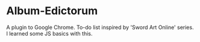 # Album-Edictorum
A plugin to Google Chrome. To-do list inspired by 'Sword Art Online' series. 
I learned some JS basics with this.
